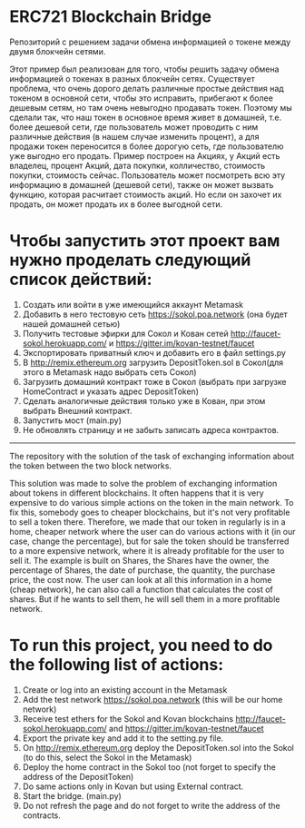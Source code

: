 # ERC721 Blockchain Bridge
Репозиторий с решением задачи обмена информацией о токене между двумя блокчейн сетями.

Этот пример был реализован для того, чтобы решить задачу обмена информацией о токенах в разных блокчейн сетях.
Существует проблема, что очень дорого делать различные простые действия над токеном в основной сети, чтобы это исправить, прибегают к более дешевым сетям, но там очень невыгодно продавать токен.
Поэтому мы сделали так, что наш токен в основное время живет в домашней, т.е. более дешевой сети, где пользователь может проводить с ним различные действия (в нашем случае изменить процент), а для продажи токен переносится в более дорогую сеть, где пользователю уже выгодно его продать.
Пример построен на Акциях, у Акций есть владелец, процент Акций, дата покупки, колличество, стоимость покупки, стоимость сейчас.
Пользователь может посмотреть всю эту информацию в домашней (дешевой сети), также он может вызвать функцию, которая расчитает стоимость акций.
Но если он захочет их продать, он может продать их в более выгодной сети.

# Чтобы запустить этот проект вам нужно проделать следующий список действий:

1. Создать или войти в уже имеющийся аккаунт Metamask
2. Добавить в него тестовую сеть https://sokol.poa.network (она будет нашей домашней сетью)
3. Получить тестовые эфирки для Сокол и Кован сетей http://faucet-sokol.herokuapp.com/ и https://gitter.im/kovan-testnet/faucet
4. Экспортировать приватный ключ и добавить его в файл settings.py
5. В http://remix.ethereum.org загрузить DepositToken.sol в Сокол(для этого в Metamask надо выбрать сеть Cокол)
6. Загрузить домашний контракт тоже в Сокол (выбрать при загрузке HomeContract и указать адрес DepositToken)
7. Сделать аналогичные действия только уже в Кован, при этом выбрать Внешний контракт.
8. Запустить мост (main.py)
9. Не обновлять страницу и не забыть записать адреса контрактов.

-------------------------------------------------------------------------
The repository with the solution of the task of exchanging information about the token between the two block networks.

This solution was made to solve the problem of exchanging information about tokens in different blockchains.
It often happens that it is very expensive to do various simple actions on the token in the main network. To fix this, somebody goes to cheaper blockchains, but it's not very profitable to sell a token there.
Therefore, we made that our token in regularly is in a home, cheaper network where the user can do various actions with it (in our case, change the percentage), but for sale the token should be transferred to a more expensive network, where it is already profitable for the user to sell it.
The example is built on Shares, the Shares have the owner, the percentage of Shares, the date of purchase, the quantity, the purchase price, the cost now.
The user can look at all this information in a home (cheap network), he can also call a function that calculates the cost of shares.
But if he wants to sell them, he will sell them in a more profitable network.

# To run this project, you need to do the following list of actions:
1. Create or log into an existing account in the Metamask
2. Add the test network https://sokol.poa.network (this will be our home network)
3. Receive test ethers for the Sokol and Kovan blockchains http://faucet-sokol.herokuapp.com/ and https://gitter.im/kovan-testnet/faucet
4. Export the private key and add it to the setting.py file.
5. On http://remix.ethereum.org deploy the DepositToken.sol into the Sokol (to do this, select the Sokol in the Metamask)
6. Deploy the home contract in the Sokol too (not forget to specify the address of the DepositToken)
7. Do same actions only in Kovan but using External contract.
8. Start the bridge. (main.py)
9. Do not refresh the page and do not forget to write the address of the contracts.
